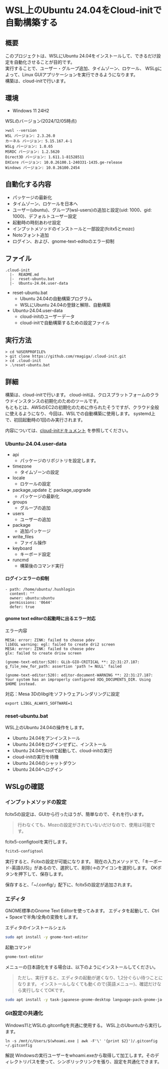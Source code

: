 # WSL上のUbuntu 24.04をCloud-initで自動構築する

## 概要

このプロジェクトは、WSLにUbuntu 24.04をインストールして、できるだけ設定を自動化させることが目的です。  
実行することで、ユーザー・グループ追加、タイムゾーン、ロケール、
WSLgによって、Linux GUIアプリケーションを実行できるようになります。  
構築は、cloud-initで行います。

## 環境

- Windows 11 24H2

WSLのバージョン(2024/12/05時点)
```
>wsl --version
WSL バージョン: 2.3.26.0
カーネル バージョン: 5.15.167.4-1
WSLg バージョン: 1.0.65
MSRDC バージョン: 1.2.5620
Direct3D バージョン: 1.611.1-81528511
DXCore バージョン: 10.0.26100.1-240331-1435.ge-release
Windows バージョン: 10.0.26100.2454
```

## 自動化する内容

- パッケージの最新化
- タイムゾーン、ロケールを日本へ
- ユーザー(ubuntu)、グループ(wsl-users)の追加と設定(uid: 1000、gid: 1000)、デフォルトユーザー設定
- 起動時の時刻あわせ設定
- インプットメソッドのインストールと一部設定(fcitx5とmozc)
- Notoフォント追加
- ログイン、および、gnome-text-editoのエラー抑制

## ファイル

```
.cloud-init
  |-  README.md
  |-  reset-ubuntu.bat
  |-  Ubuntu-24.04.user-data
```

- reset-ubuntu.bat
  - Ubuntu 24.04の自動構築プログラム
  - WSLにUbuntu 24.04の登録と解除、自動構築
- Ubuntu-24.04.user-data
  - cloud-initのユーザーデータ
  - cloud-initで自動構築するための設定ファイル

## 実行方法

```
> cd %USERPROFILE%
> git clone https://github.com/rmagiga/.cloud-init.git
> cd .cloud-init
> .\reset-ubuntu.bat
```

## 詳細

構築は、cloud-initで行います。
cloud-initは、クロスプラットフォームのクラウドインスタンスの初期化のためのツールです。  
もともとは、AWSのEC2の初期化のために作られたそうですが、クラウド全般に使えるようになり、今回は、WSLでの自動構築に使用します。
systemd上で、初回起動時の1回のみ実行されます。

内容については、[cloud-initドキュメント](https://cloudinit.readthedocs.io/en/latest/index.html) を参照してください。

### Ubuntu-24.04.user-data

- api
  - パッケージのリポジトリを設定します。
- timezone
  - タイムゾーンの設定
- locale
  - ロケールの設定
- package_update と package_upgrade
  - パッケージの最新化
- groups
  - グループの追加
- users
  - ユーザーの追加
- package
  - 追加パッケージ
- write_files
  - ファイル操作
- keyboard
  - キーボード設定
- runcmd
  - 構築後のコマンド実行


#### ログインエラーの抑制
```
- path: /home/ubuntu/.hushlogin
  content: ""
  owner: ubuntu:ubuntu
  permissions: '0644'
  defer: true
```

#### gnome text editorの起動時に出るエラー対応

エラー内容
```
MESA: error: ZINK: failed to choose pdev
libEGL warning: egl: failed to create dri2 screen
MESA: error: ZINK: failed to choose pdev
glx: failed to create drisw screen

(gnome-text-editor:520): GLib-GIO-CRITICAL **: 22:31:27.187: g_file_new_for_path: assertion 'path != NULL' failed

(gnome-text-editor:520): editor-document-WARNING **: 22:31:27.187: Your system has an improperly configured XDG_DOCUMENTS_DIR. Using $HOME instead.
```

対応：Mesa 3Dのlibglをソフトウェアレンダリングに設定
```
export LIBGL_ALWAYS_SOFTWARE=1
```

### reset-ubuntu.bat

WSL上のUbuntu 24.04の操作をします。

- Ubuntu 24.04をアンインストール
- Ubuntu 24.04をログインせずに、インストール
- Ubuntu 24.04をrootで起動して、cloud-initの実行
- cloud-initの実行を待機
- Ubuntu 24.04のシャットダウン
- Ubuntu 24.04へログイン

## WSLgの確認

### インプットメソッドの設定

fcitx5の設定は、GUIから行ったほうが、簡単なので、それを行います。
> 行わなくても、Mozcの設定がされていないだけなので、使用は可能です。

fcitx5-configtoolを実行します。
```sh
fcitx5-configtool
```
実行すると、Fcitxの設定が可能になります。
現在の入力メソッドで、「キーボード-英語(US)」があるので、選択して、削除(→のアイコンを選択)します。
OKボタンを押下して、保存します。

保存すると、「~/.config/」配下に、fcitx5の設定が追加されます。

### エディタ

GNOME標準のGnome Text Editorを使ってみます。
エディタを起動して、Ctrl + Spaceで半角/全角の変換をします。

エディタのインストールシェル
```sh
sudo apt install -y gnome-text-editor
```

起動コマンド
```sh
gnome-text-editor
```

メニューの日本語化をする場合は、以下のようにインストールしてください。  
> ただし、実行すると、エディタの起動が遅くなり、1,2分ぐらい待つことになります。
> インストールしなくても動くので(英語メニュー)、確認だけなら実行しなくてOKです。
```sh
sudo apt install -y task-japanese-gnome-desktop language-pack-gnome-ja-base language-pack-gnome-ja gnome-user-docs-ja
```

### Git設定の共通化

Windows11とWSLの.gitconfigを共通に使用する。
WSL上のUbuntuから実行します。

```
ln -s /mnt/c/Users/$(whoami.exe | awk -F'\' '{print $2}')/.gitconfig ~/.gitconfig
```

解説
Windowsの実行ユーザーをwhoami.exeから取得して加工します。そのディレクトリパスを使って、シンボリックリンクを張り、設定を共通化できます。
